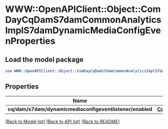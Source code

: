 # WWW::OpenAPIClient::Object::ComDayCqDamS7damCommonAnalyticsImplS7damDynamicMediaConfigEvenProperties

## Load the model package
```perl
use WWW::OpenAPIClient::Object::ComDayCqDamS7damCommonAnalyticsImplS7damDynamicMediaConfigEvenProperties;
```

## Properties
Name | Type | Description | Notes
------------ | ------------- | ------------- | -------------
**cq/dam/s7dam/dynamicmediaconfigeventlistener/enabled** | [**ConfigNodePropertyBoolean**](ConfigNodePropertyBoolean.md) |  | [optional] 

[[Back to Model list]](../README.md#documentation-for-models) [[Back to API list]](../README.md#documentation-for-api-endpoints) [[Back to README]](../README.md)


